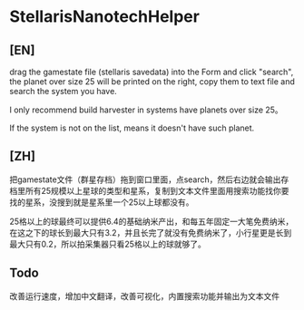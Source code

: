 # StellarisNanotechHelper

## [EN]
drag the gamestate file (stellaris savedata) into the Form and click "search", the planet over size 25 will be printed on the right, copy them to text file and search the system you have. 

I only recommend build harvester in systems have planets over size 25。

If the system is not on the list, means it doesn't have such planet.



## [ZH]
把gamestate文件（群星存档）拖到窗口里面，点search，然后右边就会输出存档里所有25规模以上星球的类型和星系，复制到文本文件里面用搜索功能找你要找的星系，没搜到就是星系里一个25以上球都没有。

25格以上的球最终可以提供6.4的基础纳米产出，和每五年固定一大笔免费纳米，在这之下的球长到最大只有3.2，并且长完了就没有免费纳米了，小行星更是长到最大只有0.2，所以拍采集器只看25格以上的球就够了。


## Todo
改善运行速度，增加中文翻译，改善可视化，内置搜索功能并输出为文本文件
